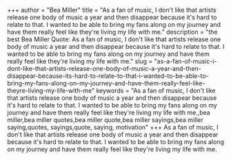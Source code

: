 +++
author = "Bea Miller"
title = "As a fan of music, I don't like that artists release one body of music a year and then disappear because it's hard to relate to that. I wanted to be able to bring my fans along on my journey and have them really feel like they're living my life with me."
description = "the best Bea Miller Quote: As a fan of music, I don't like that artists release one body of music a year and then disappear because it's hard to relate to that. I wanted to be able to bring my fans along on my journey and have them really feel like they're living my life with me."
slug = "as-a-fan-of-music-i-dont-like-that-artists-release-one-body-of-music-a-year-and-then-disappear-because-its-hard-to-relate-to-that-i-wanted-to-be-able-to-bring-my-fans-along-on-my-journey-and-have-them-really-feel-like-theyre-living-my-life-with-me"
keywords = "As a fan of music, I don't like that artists release one body of music a year and then disappear because it's hard to relate to that. I wanted to be able to bring my fans along on my journey and have them really feel like they're living my life with me.,bea miller,bea miller quotes,bea miller quote,bea miller sayings,bea miller saying,quotes, sayings,quote, saying, motivation"
+++
As a fan of music, I don't like that artists release one body of music a year and then disappear because it's hard to relate to that. I wanted to be able to bring my fans along on my journey and have them really feel like they're living my life with me.
